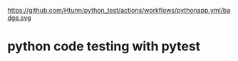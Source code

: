 https://github.com/Htunn/python_test/actions/workflows/pythonapp.yml/badge.svg
# python code testing with pytest

